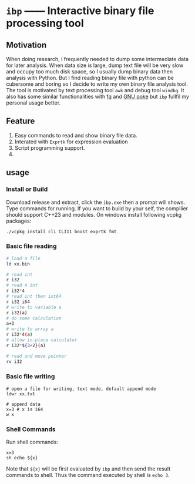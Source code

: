 # `ibp` —— Interactive binary file processing tool

## Motivation

When doing research, I frequently needed to dump some intermediate data for later analysis. When data size is large, dump text file will be very slow and occupy too much disk space, so I usually dump binary data then analysis with Python. But I find reading binary file with python can be cubersome and boring so I decide to write my own binary file analysis tool. The tool is motivated by text processing tool `awk` and debug tool `windbg`. It also has some similar functionalities with [fq](https://github.com/wader/fq) and [GNU poke](https://jemarch.net/poke) but `ibp` fullfil my personal usage better.

## Feature

1. Easy commands to read and show binary file data.
1. Interated with `Exprtk` for expression evaluation
1. Script programming support.
1. 


## usage
### Install or Build

Download release and extract, click the `ibp.exe` then a prompt will shows. Type commands for running. If you want to build by your self, the compilier should support C++23 and modules. On windows install following vcpkg packages:
```
./vcpkg install cli CLI11 boost exprtk fmt
```


### Basic file reading

```bash
# load a file
ld xx.bin

# read int
r i32
# read 4 int
r i32*4
# read int then int64
r i32 i64
# write to variable a
r i32(a)
# do some calculation
a+3
# write to array a
r i32*4(a)
# allow in-place calculator
r i32*${3+2}(a)

# read and move pointer
rv i32
```

### Basic file writing

```
# open a file for writing, text mode, default append mode
ldwr xx.txt

# append data
x=3 # x is i64
w x 
```

### Shell Commands

Run shell commands:
```
x=3
sh echo ${x}
```
Note that `${x}` will be first evaluated by `ibp` and then send the result commands to shell. Thus the command executed by shell is `echo 3`.

